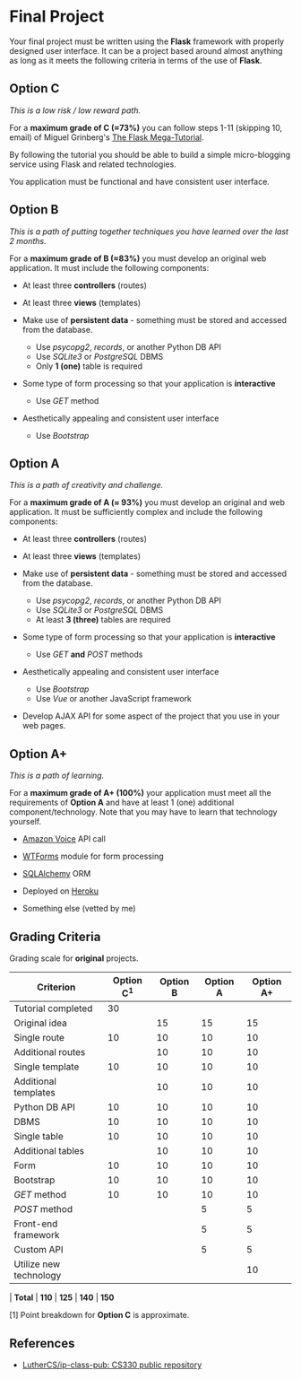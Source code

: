 # Final Project

Your final project must be written using the **Flask** framework with properly designed user interface. It can be a project based around almost anything as long as it meets the following criteria in terms of the use of **Flask**.

## Option C
*This is a low risk / low reward path.*

For a **maximum grade of C (&approx;73%)** you can follow steps 1-11 (skipping 10, email) of Miguel Grinberg's [The Flask Mega-Tutorial](https://blog.miguelgrinberg.com/post/the-flask-mega-tutorial-part-i-hello-world).

By following the tutorial you should be able to build a simple micro-blogging service using Flask and related technologies.

You application must be functional and have consistent user interface.

## Option B
*This is a path of putting together techniques you have learned over the last 2 months.*

For a **maximum grade of B (&approx;83%)** you must develop an original web application. It must include the following components:

* At least three **controllers** (routes)

* At least three **views** (templates)

* Make use of **persistent data** - something must be stored and accessed from the database. 
    * Use *psycopg2*, *records*, or another Python DB API
    * Use *SQLite3* or *PostgreSQL* DBMS
    * Only **1 (one)** table is required

* Some type of form processing so that your application is **interactive**
    * Use *GET* method

* Aesthetically appealing and consistent user interface
    * Use *Bootstrap*


## Option A
*This is a path of creativity and challenge.*

For a **maximum grade of A (&approx; 93%)** you must develop an original and web application. It must be sufficiently complex and include the following components:

* At least three **controllers** (routes)

* At least three **views** (templates)

* Make use of **persistent data** - something must be stored and accessed from the database. 
    * Use *psycopg2*, *records*, or another Python DB API
    * Use *SQLite3* or *PostgreSQL* DBMS
    * At least **3 (three)** tables are required

* Some type of form processing so that your application is **interactive**
    * Use *GET* **and** *POST* methods

* Aesthetically appealing and consistent user interface
    * Use *Bootstrap*
    * Use *Vue* or another JavaScript framework

* Develop AJAX API for some aspect of the project that you use in your web pages.

## Option A+
*This is a path of learning.*

For a **maximum grade of A+ (100%)** your application must meet all the requirements of **Option A** and have at least 1 (one) additional component/technology. Note that you may have to learn that technology yourself.

* [Amazon Voice](https://developer.amazon.com/alexa-voice-service) API call

* [WTForms](https://wtforms.readthedocs.io/en/stable/) module for form processing

* [SQLAlchemy](https://www.sqlalchemy.org/) ORM

* Deployed on [Heroku](https://devcenter.heroku.com/articles/getting-started-with-python)

* Something else (vetted by me)

## Grading Criteria

Grading scale for **original** projects.

Criterion | Option C<sup>1</sup> | Option B | Option A | Option A+
---|---|---|---|---
Tutorial completed | 30 |||
Original idea || 15 | 15 | 15
Single route | 10 | 10 | 10 | 10
Additional routes || 10 | 10 | 10
Single template | 10 | 10 | 10 | 10
Additional templates || 10 | 10 | 10
Python DB API | 10 | 10 | 10 | 10
DBMS | 10 | 10 | 10 | 10
Single table | 10 | 10 | 10 | 10
Additional tables || 10 | 10 | 10
Form | 10 | 10 | 10 | 10
Bootstrap | 10 | 10 | 10 | 10
*GET* method | 10 | 10 | 10 | 10
*POST* method ||| 5 | 5
Front-end framework ||| 5 | 5
Custom API ||| 5 | 5
Utilize new technology |||| 10
|
**Total** | **110** | **125** | **140** | **150**

[1] Point breakdown for **Option C** is approximate.

## References

* [LutherCS/ip-class-pub: CS330 public repository](https://github.com/LutherCS/ip-class-pub)

